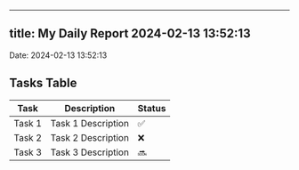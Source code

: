 
---
title: My Daily Report 2024-02-13 13:52:13
---

Date: 2024-02-13 13:52:13

## Tasks Table

| Task | Description | Status |
|------|-------------|--------|
| Task 1 | Task 1 Description | ✅ |
| Task 2 | Task 2 Description | ❌ |
| Task 3 | Task 3 Description | 🔜 |
